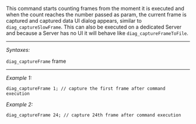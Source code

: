 This command starts counting frames from the moment it is executed and when the count reaches the number passed as param, the current frame is captured and captured data UI dialog appears, similar to `diag_captureSlowFrame`. This can also be executed on a dedicated Server and because a Server has no UI it will behave like `diag_captureFrameToFile`.


---
*Syntaxes:*

`diag_captureFrame` frame

---
*Example 1:*

```sqf
diag_captureFrame 1; // capture the first frame after command execution
```

*Example 2:*

```sqf
diag_captureFrame 24; // capture 24th frame after command execution
```